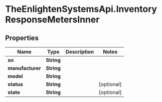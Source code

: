 # TheEnlightenSystemsApi.InventoryResponseMetersInner

## Properties

Name | Type | Description | Notes
------------ | ------------- | ------------- | -------------
**sn** | **String** |  | 
**manufacturer** | **String** |  | 
**model** | **String** |  | 
**status** | **String** |  | [optional] 
**state** | **String** |  | [optional] 


